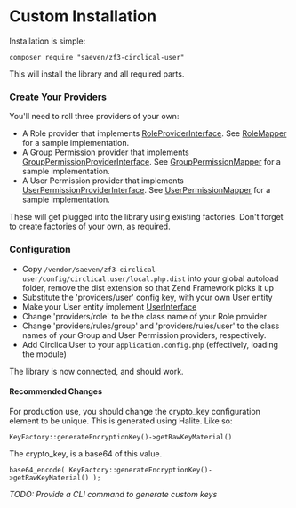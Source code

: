 # Custom Installation

Installation is simple:

    composer require "saeven/zf3-circlical-user"
     
This will install the library and all required parts.
     
### Create Your Providers
     
You'll need to roll three providers of your own:

* A Role provider that implements [RoleProviderInterface](src/CirclicalUser/Provider/RoleProviderInterface). See [RoleMapper](src/CirclicalUser/Mapper/RoleMapper) for a sample implementation.
* A Group Permission provider that implements [GroupPermissionProviderInterface](src/CirclicalUser/Provider/GroupPermissionProviderInterface). See [GroupPermissionMapper](src/CirclicalUser/Mapper/GroupPermissionMapper) for a sample implementation.
* A User Permission provider that implements [UserPermissionProviderInterface](src/CirclicalUser/Provider/UserPermissionProviderInterface). See [UserPermissionMapper](src/CirclicalUser/Mapper/GroupPermissionMapper) for a sample implementation.

These will get plugged into the library using existing factories.  Don't forget to create factories of your own, as required.

     
### Configuration

 - Copy `/vendor/saeven/zf3-circlical-user/config/circlical.user/local.php.dist` into your global autoload folder, remove
the dist extension so that Zend Framework picks it up
 - Substitute the 'providers/user' config key, with your own User entity
 - Make your User entity implement [UserInterface](src/CirclicalUser/Provider/UserInterface)
 - Change 'providers/role' to be the class name of your Role provider
 - Change 'providers/rules/group' and 'providers/rules/user' to the class names of your Group and User Permission providers, respectively.
 - Add CirclicalUser to your `application.config.php` (effectively, loading the module)
 
The library is now connected, and should work.


 
#### Recommended Changes

For production use, you should change the crypto_key configuration element to be unique.  This is generated using Halite.
Like so:

    KeyFactory::generateEncryptionKey()->getRawKeyMaterial()

The crypto_key, is a base64 of this value.

    base64_encode( KeyFactory::generateEncryptionKey()->getRawKeyMaterial() );
    
*TODO: Provide a CLI command to generate custom keys*





     
     
